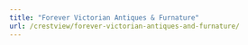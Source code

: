 ```yaml
---
title: "Forever Victorian Antiques & Furnature"
url: /crestview/forever-victorian-antiques-and-furnature/
---
```

